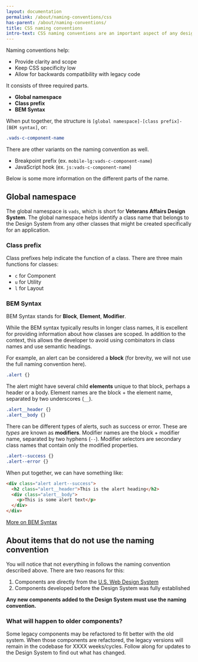 ```yaml
---
layout: documentation
permalink: /about/naming-conventions/css
has-parent: /about/naming-conventions/
title: CSS naming conventions
intro-text: CSS naming conventions are an important aspect of any design system.
---
```


Naming conventions help:

* Provide clarity and scope
* Keep CSS specificity low
* Allow for backwards compatibility with legacy code

It consists of three required parts.

* **Global namespace**
* **Class prefix**
* **BEM Syntax**

When put together, the structure is `[global namespace]-[class prefix]-[BEM syntax]`, or:

```css
.vads-c-component-name
```

There are other variants on the naming convention as well.

* Breakpoint prefix (ex. `mobile-lg:vads-c-component-name`)
* JavaScript hook (ex. `js:vads-c-component-name`)

Below is some more information on the different parts of the name.

## Global namespace

The global namespace is `vads`, which is short for **Veterans Affairs Design System**. The global namespace helps identify a class name that belongs to the Design System from any other classes that might be created specifically for an application.

### Class prefix

Class prefixes help indicate the function of a class. There are three main functions for classes:

* `c` for Component
* `u` for Utility
* `l` for Layout

### BEM Syntax

BEM Syntax stands for **Block**, **Element**, **Modifier**.

While the BEM syntax typically results in longer class names, it is excellent for providing information about how classes are scoped. In addition to the context, this allows the developer to avoid using combinators in class names and use semantic headings.

For example, an alert can be considered a **block** (for brevity, we will not use the full naming convention here).

```css
.alert {}
```

The alert might have several child **elements** unique to that block, perhaps a header or a body. Element names are the block + the element name, separated by two underscores (`__`).

```css
.alert__header {}
.alert__body {}
```

There can be different types of alerts, such as success or error. These are _types_ are known as **modifiers**. Modifier names are the block + modifier name, separated by two hyphens (`--`). Modifier selectors are secondary class names that contain only the modified properties.

```css
.alert--success {}
.alert--error {}
```

When put together, we can have something like:
```html
<div class="alert alert--success">
  <h2 class="alert__header">This is the alert heading</h2>
  <div class="alert__body">
    <p>This is some alert text</p>
  </div>
</div>
```

[More on BEM Syntax](http://getbem.com)

## About items that do not use the naming convention

You will notice that not everything in follows the naming convention described above. There are two reasons for this:

1. Components are directly from the [U.S. Web Design System](https://designsystem.digital.gov)
2. Components developed before the Design System was fully established

**Any new components added to the Design System must use the naming convention.**

### What will happen to older components?

Some legacy components may be refactored to fit better with the old system. When those components are refactored, the legacy versions will remain in the codebase for XXXX weeks/cycles. Follow along for updates to the Design System to find out what has changed.